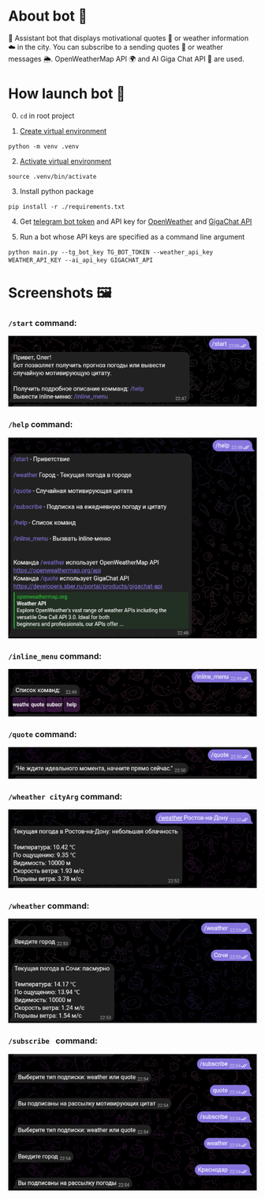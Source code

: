 # About bot 🤖
🤖 Assistant bot that displays motivational quotes 🌟 or weather information ☁️ in the city. You can subscribe to a sending quotes 📜 or weather messages 🌦️. OpenWeatherMap API 🌍 and AI Giga Chat API 🧠 are used.
# How launch bot 🚀
0. `cd` in root project

1. [Create virtual environment](https://docs.python.org/3/library/venv.html#creating-virtual-environments)
```
python -m venv .venv
```

2. [Activate virtual environment](https://docs.python.org/3/library/venv.html#how-venvs-work)
  ```
  source .venv/bin/activate
```

3. Install python package
```
pip install -r ./requirements.txt
```

4. Get [telegram bot token](https://core.telegram.org/bots/features#botfather) and API key for [OpenWeather](https://openweathermap.org/api) and [GigaChat API](https://developers.sber.ru/portal/products/gigachat-api)

5. Run a bot whose API keys are specified as a command line argument
```commandline
python main.py --tg_bot_key TG_BOT_TOKEN --weather_api_key WEATHER_API_KEY --ai_api_key GIGACHAT_API
```

# Screenshots 🖼️
### `/start` command:
![img1](./screenshots/img1.png)

### `/help` command:
![img2](./screenshots/img2.png)

### `/inline_menu` command:
![img3](./screenshots/img3.png)

### `/quote` command:
![img4](./screenshots/img4.png)

### `/wheather cityArg` command:
![img5](./screenshots/img5.png)

### `/wheather` command:
![img6](./screenshots/img6.png)

### `/subscribe ` command:
![img7](./screenshots/img7.png)
